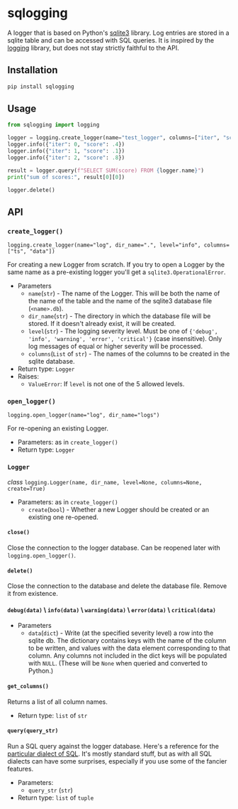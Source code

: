 # sqlogging

A logger that is based on Python's
[sqlite3](https://docs.python.org/3/library/sqlite3.html)
library. Log entries are stored in a sqlite table and can be accessed
with SQL queries.
It is inspired by the [logging](https://docs.python.org/3/library/logging.html)
library, but does not stay strictly faithful to the API. 

## Installation

```bash
pip install sqlogging
```

## Usage

```python
from sqlogging import logging

logger = logging.create_logger(name="test_logger", columns=["iter", "score"])
logger.info({"iter": 0, "score": .4})
logger.info({"iter": 1, "score": .1})
logger.info({"iter": 2, "score": .8})

result = logger.query(f"SELECT SUM(score) FROM {logger.name}")
print("sum of scores:", result[0][0])

logger.delete()
```

## API

### `create_logger()`
`logging.create_logger(name="log", dir_name=".", level="info", columns=["ts", "data"])`

For creating a new Logger from scratch. If you try to open a Logger by the same name
as a pre-existing logger you'll get a `sqlite3.OperationalError`.

* Parameters
  * `name`(`str`) - The name of the Logger. This will be both the name of the
  name of the table and the name of the sqlite3 database file (`<name>.db`).
  * `dir_name`(`str`) - The directory in which the database file will be stored.
  If it doesn't already exist, it will be created.
  * `level`(`str`) - The logging severity level.
  Must be one of `{'debug', 'info', 'warning', 'error', 'critical'}` (case insensitive).
  Only log messages of equal or higher severity will be processed.
  * `columns`(`List` of `str`) - The names of the columns to be created in the
  sqlite database.
* Return type: `Logger`
* Raises:
  * `ValueError`: If `level` is not one of the 5 allowed levels.

### `open_logger()`
`logging.open_logger(name="log", dir_name="logs")`

For re-opening an existing Logger.

* Parameters: as in `create_logger()`
* Return type: `Logger`

### `Logger`
*class* `logging.Logger(name, dir_name, level=None, columns=None, create=True)`
* Parameters: as in `create_logger()`
  * `create`(`bool`) - Whether a new Logger should be created or an existing
  one re-opened.

#### `close()`
Close the connection to the logger database. Can be reopened later with
`logging.open_logger()`.

#### `delete()`
Close the connection to the database and delete the database file.
Remove it from existence. 

#### `debug(data)` \\ `info(data)` \\ `warning(data)` \\ `error(data)` \\ `critical(data)`

* Parameters
  * `data`(`dict`) - Write (at the specified severity level) a row into the sqlite db.
  The dictionary contains keys with the name of the column to be written, and
  values with the data element corresponding to that column.
  Any columns not included
  in the dict keys will be populated with `NULL`. (These will be `None` when
  queried and converted to Python.)

#### `get_columns()`
Returns a list of all column names.
* Return type: `list` of `str`

#### `query(query_str)`
Run a SQL query against the logger database. Here's a reference for the
[particular dialect of SQL](https://www.sqlite.org/lang.html). It's
mostly standard stuff, but as with all SQL dialects can have some surprises,
especially if you use some of the fancier features.
* Parameters:
  * `query_str` (`str`)
* Return type: `list` of `tuple`
